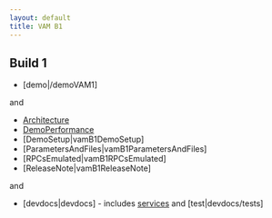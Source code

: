 ```yaml
---
layout: default
title: VAM B1
---
```


## Build 1

  * [demo|/demoVAM1]

and

  * [Architecture](vamArchitecture)
  * [DemoPerformance](vamB1DemoPerformance)
  * [DemoSetup|vamB1DemoSetup]
  * [ParametersAndFiles|vamB1ParametersAndFiles]
  * [RPCsEmulated|vamB1RPCsEmulated]
  * [ReleaseNote|vamB1ReleaseNote]

and 

  * [devdocs|devdocs] - includes [services](devdocs/services/) and [test|devdocs/tests]

